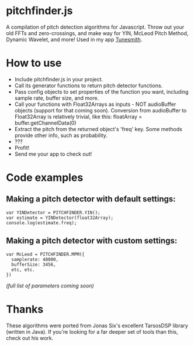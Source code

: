 pitchfinder.js
==============

A compilation of pitch detection algorithms for Javascript.  Throw out your old FFTs and zero-crossings, and make way for YIN, McLeod Pitch Method, Dynamic Wavelet, and more!  Used in my app [Tunesmith](https://github.com/peterkhayes/Tunesmith "Tunesmith").

How to use
==========

* Include pitchfinder.js in your project.
* Call its generator functions to return pitch detector functions.
* Pass config objects to set properties of the function you want, including sample rate, buffer size, and more.
* Call your functions with Float32Arrays as inputs - NOT audioBuffer objects (support for that coming soon).  Conversion from audioBuffer to Float32Array is relatively trivial, like this: 
    floatArray = buffer.getChannelData(0)
* Extract the pitch from the returned object's 'freq' key.  Some methods provide other info, such as probability.
* ???
* Profit!
* Send me your app to check out!

Code examples
========

Making a pitch detector with default settings:
---------
    var YINDetector = PITCHFINDER.YIN();
    var estimate = YINDetector(float32Array);
    console.log(estimate.freq);

Making a pitch detector with custom settings:
---------
    var McLeod = PITCHFINDER.MPM({
      samplerate: 48000,
      bufferSize: 3456,
      etc, etc.
    })
<em>(full list of parameters coming soon)</em>



Thanks
=======
These algorithms were ported from Jonas Six's excellent TarsosDSP library (written in Java).  If you're looking for a far deeper set of tools than this, check out his work.
 
